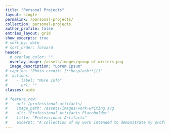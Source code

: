 ```yaml
---
title: "Personal Projects"
layout: single
permalink: /personal-projects/
collection: personal-projects
author_profile: false
entries_layout: grid
show_excerpts: true
# sort_by: date
# sort_order: forward
header:
  # overlay_color: ""
  overlay_image: /assets/images/group-of-writers.png
  image_description: "Lorem Ipsum"
# caption: "Photo credit: [**Unsplash**]()"
#  actions:
#    - label: "More Info"
#      url: ""
classes: wide

# feature_row:
#  - url: /professional-artifacts/
#    image_path: /assets/images/work-writing.svg
#    alt: "Professional Artifacts Placeholder"
#    title: "Professional Artifacts"
#    excerpt: "A collection of my work intended to demonstrate my professional skills"
---
```

